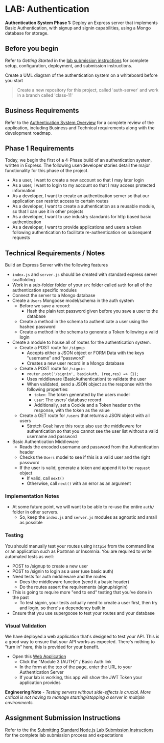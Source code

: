 # LAB: Authentication

**Authentication System Phase 1:** Deploy an Express server that implements Basic Authentication, with signup and signin capabilities, using a Mongo database for storage.

## Before you begin

Refer to *Getting Started*  in the [lab submission instructions](../../../reference/submission-instructions/labs/README.md) for complete setup, configuration, deployment, and submission instructions.

Create a UML diagram of the authentication system on a whiteboard before you start

> Create a new repository for this project, called 'auth-server' and work in a branch called 'class-11'

## Business Requirements

Refer to the [Authentication System Overview](../../apps-and-libraries/auth-server/README.md) for a complete review of the application, including Business and Technical requirements along with the development roadmap.

## Phase 1 Requirements

Today, we begin the first of a 4-Phase build of an authentication system, written in Express. The following user/developer stories detail the major functionality for this phase of the project.

- As a user, I want to create a new account so that I may later login
- As a user, I want to login to my account so that I may access protected information
- As a developer, I want to create an authentication server so that our application can restrict access to certain routes
- As a developer, I want to create a authentication as a reusable module, so that I can use it in other projects
- As a developer, I want to use industry standards for http based basic authentication
- As a developer, I want to provide applications and users a token following authentication to facilitate re-authentication on subsequent requests

## Technical Requirements / Notes

Build an Express Server with the following features

- `index.js` and `server.js` should be created with standard express server scaffolding
- Work in a sub-folder folder of your `src` folder called `auth` for all of the authentication specific modules
- Connect the server to a Mongo database
- Create a `Users` Mongoose model/schema in the auth system
  - Before we save a record:
    - Hash the plain text password given before you save a user to the database
  - Create a method in the schema to authenticate a user using the hashed password
  - Create a method in the schema to generate a Token following a valid login
- Create a module to house all of routes for the authentication system.
  - Create a POST route for `/signup`
    - Accepts either a JSON object or FORM Data with the keys "username" and "password"
    - Creates a new user record in a Mongo database
  - Create a POST route for `/signin`
    - `router.post('/signin', basicAuth, (req,res) => {});`
    - Uses middleware (BasicAuthentication) to validate the user
    - When validated, send a JSON object as the response with the following properties:
      - `token`: The token generated by the users model
      - `user`: The users' database record
      - Additionally, set a Cookie and a Token header on the response, with the token as the value
  - Create a GET route for `/users` that returns a JSON object with all users
    - Stretch Goal: have this route also use the middleware for authentication so that you cannot see the user list without a valid username and password
- Basic Authentication Middleware
  - Reads the encoded username and password from the Authentication header
  - Checks the `Users` model to see if this is a valid user and the right password
  - If the user is valid, generate a token and append it to the `request` object
    - If valid, call `next()`
    - Otherwise, call `next()` with an error as an argument

### Implementation Notes

- At some future point, we will want to be able to re-use the entire `auth/` folder in other servers.
  - So, keep the `index.js` and `server.js` modules as agnostic and small as possible

### Testing

You should manually test your routes using `httpie` from the command line or an application such as Postman or Insomnia.  You are required to write automated tests as well:

- POST to /signup to create a new user
- POST to /signin to login as a user (use basic auth)
- Need tests for auth middleware and the routes
  - Does the middleware function (send it a basic header)
  - Do the routes assert the requirements (signup/signin)
- This is going to require more "end to end" testing that you've done in the past
  - To test signin, your tests actually need to create a user first, then try and login, so there's a dependency built in
- Ensure that you use supergoose to test your routes and your database

### Visual Validation

We have deployed a web application that's designed to test your API. This is a good way to ensure that your API works as expected. There's nothing to "turn in" here, this is provided for your benefit.

- Open this [Web Application](https://javascript-401.netlify.app/)
  - Click the "Module 3 (AUTH)" / Basic Auth link
  - In the form at the top of the page, enter the URL to your Authentication Server
  - If your lab is working, this app will show the JWT Token your application provides

**Engineering Note** - *Testing servers without side-effects is crucial. More critical is not having to manage starting/stopping a server in multiple environments.*

## Assignment Submission Instructions

Refer to the the [Submitting Standard Node.js Lab Submission Instructions](../../../reference/submission-instructions/labs/node-apps.md) for the complete lab submission process and expectations
